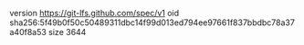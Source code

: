 version https://git-lfs.github.com/spec/v1
oid sha256:5f49b0f50c50489311dbc14f99d013ed794ee97661f837bbdbc78a37a40f8a53
size 3644
